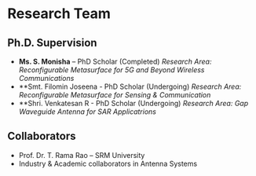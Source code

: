 # Research Team

## Ph.D. Supervision
- **Ms. S. Monisha** – PhD Scholar  (Completed)
  *Research Area: Reconfigurable Metasurface for 5G and Beyond Wireless Communications*
- **Smt. Filomin Joseena - PhD Scholar (Undergoing)
  *Research Area: Reconfigurable Metasurface for Sensing & Communication*
- **Shri. Venkatesan R - PhD Scholar (Undergoing)
  *Research Area: Gap Waveguide Antenna for SAR Applicatrions*

## Collaborators
- Prof. Dr. T. Rama Rao – SRM University  
- Industry & Academic collaborators in Antenna Systems  
